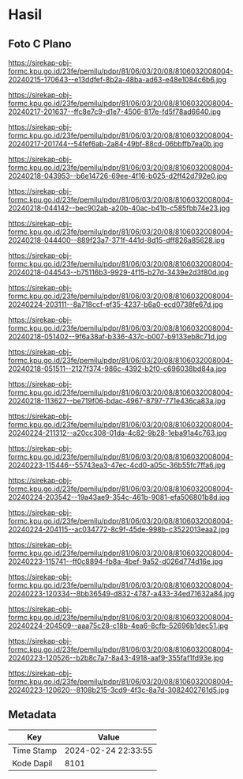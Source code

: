 # Hasil

## Foto C Plano

https://sirekap-obj-formc.kpu.go.id/23fe/pemilu/pdpr/81/06/03/20/08/8106032008004-20240215-170643--e13ddfef-8b2a-48ba-ad63-e48e1084c6b6.jpg

https://sirekap-obj-formc.kpu.go.id/23fe/pemilu/pdpr/81/06/03/20/08/8106032008004-20240217-201637--ffc8e7c9-d1e7-4506-817e-fd5f78ad6640.jpg

https://sirekap-obj-formc.kpu.go.id/23fe/pemilu/pdpr/81/06/03/20/08/8106032008004-20240217-201744--54fef6ab-2a84-49bf-88cd-06bbffb7ea0b.jpg

https://sirekap-obj-formc.kpu.go.id/23fe/pemilu/pdpr/81/06/03/20/08/8106032008004-20240218-043953--b6e14726-69ee-4f16-b025-d2ff42d792e0.jpg

https://sirekap-obj-formc.kpu.go.id/23fe/pemilu/pdpr/81/06/03/20/08/8106032008004-20240218-044142--bec902ab-a20b-40ac-b41b-c585fbb74e23.jpg

https://sirekap-obj-formc.kpu.go.id/23fe/pemilu/pdpr/81/06/03/20/08/8106032008004-20240218-044400--889f23a7-371f-441d-8d15-dff826a85628.jpg

https://sirekap-obj-formc.kpu.go.id/23fe/pemilu/pdpr/81/06/03/20/08/8106032008004-20240218-044543--b75116b3-9929-4f15-b27d-3439e2d3f80d.jpg

https://sirekap-obj-formc.kpu.go.id/23fe/pemilu/pdpr/81/06/03/20/08/8106032008004-20240224-203111--8a718ccf-ef35-4237-b6a0-ecd0738fe67d.jpg

https://sirekap-obj-formc.kpu.go.id/23fe/pemilu/pdpr/81/06/03/20/08/8106032008004-20240218-051402--9f6a38af-b336-437c-b007-b9133eb8c71d.jpg

https://sirekap-obj-formc.kpu.go.id/23fe/pemilu/pdpr/81/06/03/20/08/8106032008004-20240218-051511--2127f374-986c-4392-b2f0-c696038bd84a.jpg

https://sirekap-obj-formc.kpu.go.id/23fe/pemilu/pdpr/81/06/03/20/08/8106032008004-20240218-113627--be719f06-bdac-4967-8797-771e436ca83a.jpg

https://sirekap-obj-formc.kpu.go.id/23fe/pemilu/pdpr/81/06/03/20/08/8106032008004-20240224-211312--a20cc308-01da-4c82-9b28-1eba91a4c763.jpg

https://sirekap-obj-formc.kpu.go.id/23fe/pemilu/pdpr/81/06/03/20/08/8106032008004-20240223-115446--55743ea3-47ec-4cd0-a05c-36b55fc7ffa6.jpg

https://sirekap-obj-formc.kpu.go.id/23fe/pemilu/pdpr/81/06/03/20/08/8106032008004-20240224-203542--19a43ae9-354c-461b-9081-efa506801b8d.jpg

https://sirekap-obj-formc.kpu.go.id/23fe/pemilu/pdpr/81/06/03/20/08/8106032008004-20240224-204115--ac034772-8c9f-45de-998b-c3522013eaa2.jpg

https://sirekap-obj-formc.kpu.go.id/23fe/pemilu/pdpr/81/06/03/20/08/8106032008004-20240223-115741--ff0c8894-fb8a-4bef-9a52-d026d774d16e.jpg

https://sirekap-obj-formc.kpu.go.id/23fe/pemilu/pdpr/81/06/03/20/08/8106032008004-20240223-120334--8bb36549-d832-4787-a433-34ed71632a84.jpg

https://sirekap-obj-formc.kpu.go.id/23fe/pemilu/pdpr/81/06/03/20/08/8106032008004-20240224-204509--aaa75c28-c18b-4ea6-8cfb-52696b1dec51.jpg

https://sirekap-obj-formc.kpu.go.id/23fe/pemilu/pdpr/81/06/03/20/08/8106032008004-20240223-120526--b2b8c7a7-8a43-4918-aaf9-355faf1fd93e.jpg

https://sirekap-obj-formc.kpu.go.id/23fe/pemilu/pdpr/81/06/03/20/08/8106032008004-20240223-120620--8108b215-3cd9-4f3c-8a7d-3082402761d5.jpg


## Metadata

| Key        | Value               |
| ---------- | ------------------- |
| Time Stamp | 2024-02-24 22:33:55 |
| Kode Dapil | 8101                |



